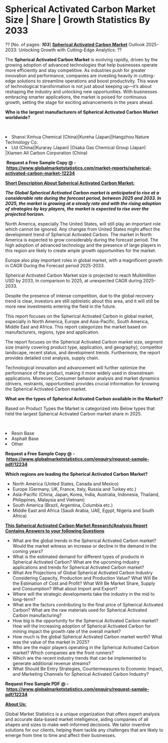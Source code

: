 <H1>Spherical Activated Carbon Market Size | Share | Growth Statistics By 2033</H1><p>?? [No. of pages:&nbsp;<strong><em>103</em></strong>]&nbsp;<strong><a href="https://www.globalmarketstatistics.com/market-reports/spherical-activated-carbon-market-12234">Spherical Activated Carbon&nbsp;Market</a></strong>&nbsp;Outlook 2025-2033: Unlocking Growth with Cutting-Edge Analytics: ??</p><p>The <strong>Spherical Activated Carbon Market</strong> is evolving rapidly, driven by the growing adoption of advanced technologies that help businesses operate more efficiently and stay competitive. As industries push for greater innovation and performance, companies are investing heavily in cutting-edge solutions to streamline operations and boost productivity. This wave of technological transformation is not just about keeping up&mdash;it&rsquo;s about reshaping the industry and unlocking new opportunities. With businesses embracing smarter applications, the market is poised for continuous growth, setting the stage for exciting advancements in the years ahead.</p><p><strong>Who is the largest manufacturers of Spherical Activated Carbon Market worldwide?</strong></p><p>&nbsp;<li>Shanxi Xinhua Chemical (China)|Kureha (Japan)|Hangzhou Nature Technology Co.<li> Ltd (China)|Kuraray (Japan) |Osaka Gas Chemical Group (Japan) |Xiamen All Carbon Corporation (China)</p><p>&nbsp;<strong>Request a Free Sample Copy @ -&nbsp;<a href="https://www.globalmarketstatistics.com/market-reports/spherical-activated-carbon-market-12234">https://www.globalmarketstatistics.com/market-reports/spherical-activated-carbon-market-12234</a></strong></p><p><strong><u>Short Description About Spherical Activated Carbon Market:</u></strong></p><p><strong><em>The Global Spherical Activated Carbon market is anticipated to rise at a considerable rate during the forecast period, between 2025 and 2033. In 2025, the market is growing at a steady rate and with the rising adoption of strategies by key players, the market is expected to rise over the projected horizon.</em></strong></p><p>North America, especially The United States, will still play an important role which cannot be ignored. Any changes from United States might affect the development trend of Spherical Activated Carbon. The market in North America is expected to grow considerably during the forecast period. The high adoption of advanced technology and the presence of large players in this region are likely to create ample growth opportunities for the market.</p><p>Europe also play important roles in global market, with a magnificent growth in CAGR During the Forecast period 2025-2033.</p><p>Spherical Activated Carbon Market size is projected to reach Multimillion USD by 2033, In comparison to 2025, at unexpected CAGR during 2025-2033.</p><p>Despite the presence of intense competition, due to the global recovery trend is clear, investors are still optimistic about this area, and it will still be more new investments entering the field in the future.</p><p>This report focuses on the Spherical Activated Carbon in global market, especially in North America, Europe and Asia-Pacific, South America, Middle East and Africa. This report categorizes the market based on manufacturers, regions, type and application.</p><p>The report focuses on the Spherical Activated Carbon market size, segment size (mainly covering product type, application, and geography), competitor landscape, recent status, and development trends. Furthermore, the report provides detailed cost analysis, supply chain.</p><p>Technological innovation and advancement will further optimize the performance of the product, making it more widely used in downstream applications. Moreover, Consumer behavior analysis and market dynamics (drivers, restraints, opportunities) provides crucial information for knowing the Spherical Activated Carbon market.</p><p><strong>What are the types of Spherical Activated Carbon available in the Market?</strong></p><p>Based on Product Types the Market is categorized into Below types that held the largest Spherical Activated Carbon market share in 2025.</p><p>&nbsp;<li>Resin Base<li> Asphalt Base<li> Other&nbsp;</p><p><strong>Request a Free Sample Copy @ -&nbsp;<a href="https://www.globalmarketstatistics.com/enquiry/request-sample-pdf/12234">https://www.globalmarketstatistics.com/enquiry/request-sample-pdf/12234</a></strong></p><p><strong>Which regions are leading the Spherical Activated Carbon Market?</strong></p><ul><li>North America (United States, Canada and Mexico)</li><li>Europe (Germany, UK, France, Italy, Russia and Turkey etc.)</li><li>Asia-Pacific (China, Japan, Korea, India, Australia, Indonesia, Thailand, Philippines, Malaysia and Vietnam)</li><li>South America (Brazil, Argentina, Columbia etc.)</li><li>Middle East and Africa (Saudi Arabia, UAE, Egypt, Nigeria and South Africa)</li></ul><p><strong><u>This Spherical Activated Carbon Market Research/Analysis Report Contains Answers to your following Questions</u></strong></p><ul><li>What are the global trends in the Spherical Activated Carbon market? Would the market witness an increase or decline in the demand in the coming years?</li><li>What is the estimated demand for different types of products in Spherical Activated Carbon? What are the upcoming industry applications and trends for Spherical Activated Carbon market?</li><li>What Are Projections of Global Spherical Activated Carbon Industry Considering Capacity, Production and Production Value? What Will Be the Estimation of Cost and Profit? What Will Be Market Share, Supply and Consumption? What about Import and Export?</li><li>Where will the strategic developments take the industry in the mid to long-term?</li><li>What are the factors contributing to the final price of Spherical Activated Carbon? What are the raw materials used for Spherical Activated Carbon manufacturing?</li><li>How big is the opportunity for the Spherical Activated Carbon market? How will the increasing adoption of Spherical Activated Carbon for mining impact the growth rate of the overall market?</li><li>How much is the global Spherical Activated Carbon market worth? What was the value of the market In 2025?</li><li>Who are the major players operating in the Spherical Activated Carbon market? Which companies are the front runners?</li><li>Which are the recent industry trends that can be implemented to generate additional revenue streams?</li><li>What Should Be Entry Strategies, Countermeasures to Economic Impact, and Marketing Channels for Spherical Activated Carbon Industry?</li></ul><p><strong>Request Free Sample PDF @ -&nbsp;<a href="https://www.globalmarketstatistics.com/enquiry/request-sample-pdf/12234">https://www.globalmarketstatistics.com/enquiry/request-sample-pdf/12234</a></strong></p><p><strong><u>About Us:</u></strong></p><p>Global Market Statistics&nbsp;is a unique organization that offers expert analysis and accurate data-based market intelligence, aiding companies of all shapes and sizes to make well-informed decisions. We tailor inventive solutions for our clients, helping them tackle any challenges that are likely to emerge from time to time and affect their businesses.</p>
